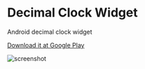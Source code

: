Decimal Clock Widget
====================

Android decimal clock widget

[Download it at Google Play](https://play.google.com/store/apps/details?id=com.lucasdnd.decimaltimeclockwidget)

![screenshot](https://raw.github.com/lucasdnd/decimal-clock-widget/master/screen.png)